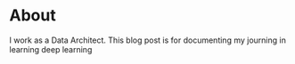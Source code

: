 # About

I work as a Data Architect. This blog post is for documenting my journing in learning deep learning

